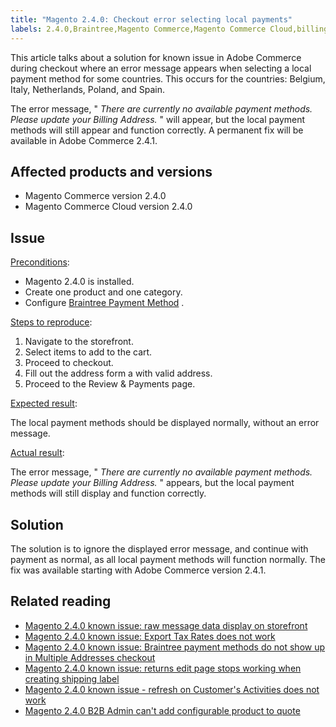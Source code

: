 ```yaml
---
title: "Magento 2.4.0: Checkout error selecting local payments"
labels: 2.4.0,Braintree,Magento Commerce,Magento Commerce Cloud,billing address,checkout,known issues,payment method
---
```


This article talks about a solution for known issue in Adobe Commerce during checkout where an error message appears when selecting a local payment method for some countries. This occurs for the countries: Belgium, Italy, Netherlands, Poland, and Spain. 

The error message, " *There are currently no available payment methods. Please update your Billing Address.* " will appear, but the local payment methods will still appear and function correctly. A permanent fix will be available in Adobe Commerce 2.4.1. 

## Affected products and versions

* Magento Commerce version 2.4.0
* Magento Commerce Cloud version 2.4.0

## Issue

<ins>Preconditions</ins>:

* Magento 2.4.0 is installed.
* Create one product and one category.
* Configure [Braintree Payment Method](https://devdocs.magento.com/guides/v2.4/graphql/payment-methods/braintree.html) .

<ins>Steps to reproduce</ins>:

1. Navigate to the storefront.
1. Select items to add to the cart.
1. Proceed to checkout.
1. Fill out the address form a with valid address.
1. Proceed to the Review & Payments page.

<ins>Expected result</ins>:

The local payment methods should be displayed normally, without an error message.

<ins>Actual result</ins>:

The error message, " *There are currently no available payment methods. Please update your Billing Address.* " appears, but the local payment methods will still display and function correctly.

## Solution

The solution is to ignore the displayed error message, and continue with payment as normal, as all local payment methods will function normally. The fix was available starting with Adobe Commerce version 2.4.1. 

## Related reading

* [Magento 2.4.0 known issue: raw message data display on storefront](https://support.magento.com/hc/en-us/articles/360045804332)
* [Magento 2.4.0 known issue: Export Tax Rates does not work](https://support.magento.com/hc/en-us/articles/360045850032)
* [Magento 2.4.0 known issue: Braintree payment methods do not show up in Multiple Addresses checkout](https://support.magento.com/hc/en-us/articles/360046354992)
* [Magento 2.4.0 known issue: returns edit page stops working when creating shipping label](https://support.magento.com/hc/en-us/articles/360046441312)
* [Magento 2.4.0 known issue - refresh on Customer's Activities does not work](https://support.magento.com/hc/en-us/articles/360046091332)
* [Magento 2.4.0 B2B Admin can't add configurable product to quote](https://support.magento.com/hc/en-us/articles/360046801971)
